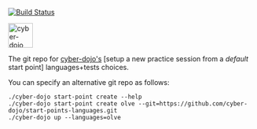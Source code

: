 [![Build Status](https://travis-ci.org/cyber-dojo/start-points-languages.svg?branch=master)](https://travis-ci.org/cyber-dojo/start-points-languages)

<img src="https://raw.githubusercontent.com/cyber-dojo/web/master/public/images/home_page_logo.png" alt="cyber-dojo yin/yang logo" width="50px" height="50px"/>

The git repo for [cyber-dojo's](https://github.com/cyber-dojo/web)
[setup a new practice session from a <em>default</em> start point] languages+tests choices.

You can specify an alternative git repo as follows:

```
./cyber-dojo start-point create --help
./cyber-dojo start-point create olve --git=https://github.com/cyber-dojo/start-points-languages.git
./cyber-dojo up --languages=olve
```
